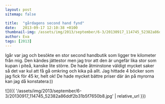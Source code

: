 ```yaml
---
layout: post
sitemap: false

title:  "gårdagens second hand fynd"
date:   2013-09-17 12:10:38 +0100
thumbnail-img: /assets/img/2013/september/6-3/20130917_114745_52382a86ddf2b31b5f7650b8.jpg
author: Eva
tags: [2013]
---
```


Igår var jag och besökte en stor second handbutik som ligger tre kilometer från mig.  Den kändes jättestor men jag tror att den är ungefär lika stor som kupan i piteå, kanske lite större. De hade åtminstone väldigt mycket saker så det var kul att få gå omkring och kika på allt. Jag hittade 4 böcker som jag fick för 45 kr, helt ok! De hade mycket bättre priser där än på myrorna kan jag då konstatera:))

![]({{ '/assets/img/2013/september/6-3/20130917_114745_52382a86ddf2b31b5f7650b8.jpg'  | relative_url }})

